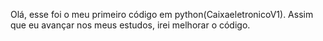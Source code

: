 Olá, esse foi o meu primeiro código em python(CaixaeletronicoV1). Assim que eu avançar nos meus estudos, irei melhorar o código.
